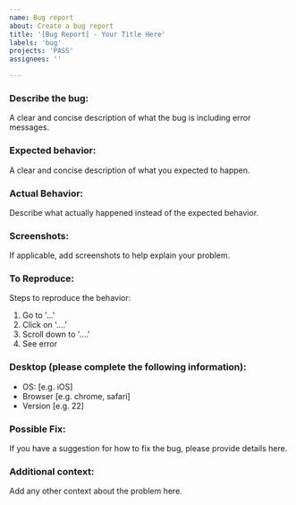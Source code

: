 ```yaml
---
name: Bug report
about: Create a bug report
title: '[Bug Report] - Your Title Here'
labels: 'bug'
projects: 'PASS'
assignees: ''

---
```


### Describe the bug:
A clear and concise description of what the bug is including error messages.

### Expected behavior:
A clear and concise description of what you expected to happen.

### Actual Behavior:
Describe what actually happened instead of the expected behavior.

### Screenshots:
If applicable, add screenshots to help explain your problem.

### To Reproduce:
Steps to reproduce the behavior:
1. Go to '...'
2. Click on '....'
3. Scroll down to '....'
4. See error

### Desktop (please complete the following information):
 - OS: [e.g. iOS]
 - Browser [e.g. chrome, safari]
 - Version [e.g. 22]

### Possible Fix:
If you have a suggestion for how to fix the bug, please provide details here.

### Additional context:
Add any other context about the problem here.

